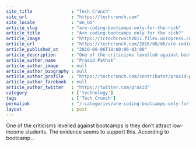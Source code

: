 ```yaml
---
site_title               : "Tech Crunch"
site_url                 : "https://techcrunch.com"
site_locale              : "en_US"
article_slug             : "are-coding-bootcamps-only-for-the-rich"
article_title            : "Are coding bootcamps only for the rich?"
article_image            : "https://tctechcrunch2011.files.wordpress.com/2016/08/codingrichguy.jpg?w=764&h=400&crop=1"
article_url              : "https://techcrunch.com/2016/08/06/are-coding-bootcamps-only-for-the-rich/"
article_published_at     : "2016-08-06T18:00:06-03:00"
article_description      : "One of the criticisms levelled against bootcamps is they don’t attract low-income students. The evidence seems to support this. According to bootcamp..."
article_author_name      : "Prasid Pathak"
article_author_image     : null
article_author_biography : null
article_author_profile   : "https://techcrunch.com/contributor/prasid-pathak/"
article_author_facebook  : null
article_author_twitter   : "https://twitter.com/prasid"
category                 : ['technology']
tags                     : ['Tech Crunch']
permalink                : "/:categories/are-coding-bootcamps-only-for-the-rich/"
layout                   : post
---
```


One of the criticisms levelled against bootcamps is they don’t attract low-income students. The evidence seems to support this. According to bootcamp...
